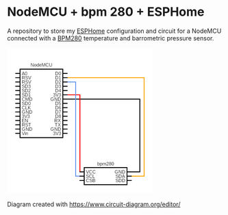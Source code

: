 # NodeMCU + bpm 280 + ESPHome

A repository to store my [ESPHome](https://esphome.io/) configuration and circuit for a NodeMCU connected with a [BPM280](https://www.bosch-sensortec.com/products/environmental-sensors/pressure-sensors/bmp280/) temperature and barrometric pressure sensor.

![ciruit diagram](circuit/circuit.png)

Diagram created with <https://www.circuit-diagram.org/editor/>
